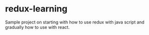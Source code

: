 # redux-learning
Sample project on starting with how to use redux with java script and gradually how to use with react.
